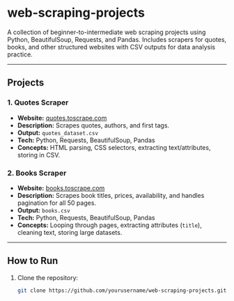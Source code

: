 # web-scraping-projects
A collection of beginner-to-intermediate web scraping projects using Python, BeautifulSoup, Requests, and Pandas. Includes scrapers for quotes, books, and other structured websites with CSV outputs for data analysis practice.

---

## Projects

### 1. Quotes Scraper
- **Website:** [quotes.toscrape.com](http://quotes.toscrape.com/)
- **Description:** Scrapes quotes, authors, and first tags.  
- **Output:** `quotes_dataset.csv`  
- **Tech:** Python, Requests, BeautifulSoup, Pandas  
- **Concepts:** HTML parsing, CSS selectors, extracting text/attributes, storing in CSV.

### 2. Books Scraper
- **Website:** [books.toscrape.com](http://books.toscrape.com/)
- **Description:** Scrapes book titles, prices, availability, and handles pagination for all 50 pages.  
- **Output:** `books.csv`  
- **Tech:** Python, Requests, BeautifulSoup, Pandas  
- **Concepts:** Looping through pages, extracting attributes (`title`), cleaning text, storing large datasets.

---

## How to Run
1. Clone the repository:
   ```bash
   git clone https://github.com/yourusername/web-scraping-projects.git
